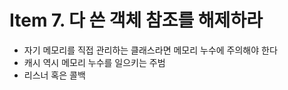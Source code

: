 # Item 7. 다 쓴 객체 참조를 해제하라

- 자기 메모리를 직접 관리하는 클래스라면 메모리 누수에 주의해야 한다
- 캐시 역시 메모리 누수를 일으키는 주범
- 리스너 혹은 콜백